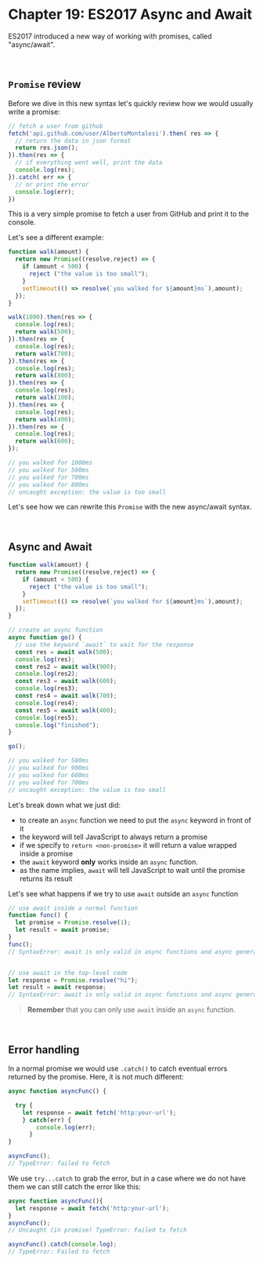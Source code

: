 # Chapter 19: ES2017 Async and Await

ES2017 introduced a new way of working with promises, called "async/await".

&nbsp;

## `Promise` review

Before we dive in this new syntax let's quickly review how we would usually write a promise:

```js
// fetch a user from github
fetch('api.github.com/user/AlbertoMontalesi').then( res => {
  // return the data in json format
  return res.json();
}).then(res => {
  // if everything went well, print the data
  console.log(res);
}).catch( err => {
  // or print the error
  console.log(err);
})
```

This is a very simple promise to fetch a user from GitHub and print it to the console.

Let's see a different example:

```js
function walk(amount) {
  return new Promise((resolve,reject) => {
    if (amount < 500) {
      reject ("the value is too small");
    }
    setTimeout(() => resolve(`you walked for ${amount}ms`),amount);
  });
}

walk(1000).then(res => {
  console.log(res);
  return walk(500);
}).then(res => {
  console.log(res);
  return walk(700);
}).then(res => {
  console.log(res);
  return walk(800);
}).then(res => {
  console.log(res);
  return walk(100);
}).then(res => {
  console.log(res);
  return walk(400);
}).then(res => {
  console.log(res);
  return walk(600);
});

// you walked for 1000ms
// you walked for 500ms 
// you walked for 700ms 
// you walked for 800ms 
// uncaught exception: the value is too small
```

Let's see how we can rewrite this `Promise` with the new async/await syntax.

&nbsp;

## Async and Await

``` js
function walk(amount) {
  return new Promise((resolve,reject) => {
    if (amount < 500) {
      reject ("the value is too small");
    }
    setTimeout(() => resolve(`you walked for ${amount}ms`),amount);
  });
}

// create an async function
async function go() {
  // use the keyword `await` to wait for the response
  const res = await walk(500);
  console.log(res);
  const res2 = await walk(900);
  console.log(res2);
  const res3 = await walk(600);
  console.log(res3);
  const res4 = await walk(700);
  console.log(res4);
  const res5 = await walk(400);
  console.log(res5);
  console.log("finished");
}

go();

// you walked for 500ms 
// you walked for 900ms 
// you walked for 600ms 
// you walked for 700ms 
// uncaught exception: the value is too small
```

Let's break down what we just did:

- to create an `async` function we need to put the `async` keyword in front of it
- the keyword will tell JavaScript to always return a promise
- if we specify to `return <non-promise>` it will return a value wrapped inside a promise
- the `await` keyword **only** works inside an `async` function.
- as the name implies, `await` will tell JavaScript to wait until the promise returns its result

Let's see what happens if we try to use `await` outside an `async` function

```js
// use await inside a normal function
function func() {
  let promise = Promise.resolve(1);
  let result = await promise; 
}
func();
// SyntaxError: await is only valid in async functions and async generators


// use await in the top-level code
let response = Promise.resolve("hi");
let result = await response;
// SyntaxError: await is only valid in async functions and async generators
```

> **Remember** that you can only use `await` inside an `async` function.

&nbsp;

## Error handling

In a normal promise we would use `.catch()` to catch eventual errors returned by the promise.
Here, it is not much different:

```js
async function asyncFunc() {

  try {
    let response = await fetch('http:your-url');
    } catch(err) {
        console.log(err);
      }
}

asyncFunc();
// TypeError: failed to fetch
```

We use `try...catch` to grab the error, but in a case where  we do not have them we can still catch the error like this:

``` js
async function asyncFunc(){
  let response = await fetch('http:your-url');
}
asyncFunc();
// Uncaught (in promise) TypeError: Failed to fetch

asyncFunc().catch(console.log);
// TypeError: Failed to fetch
```
